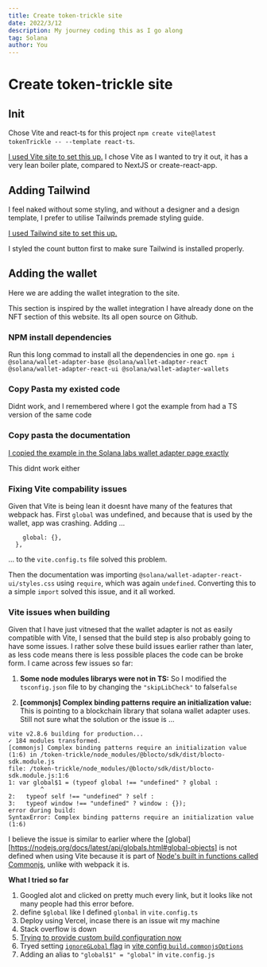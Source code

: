 ```yaml
---
title: Create token-trickle site
date: 2022/3/12
description: My journey coding this as I go along
tag: Solana
author: You
---
```


# Create token-trickle site

## Init

Chose Vite and react-ts for this project `npm create vite@latest tokenTrickle -- --template react-ts`.

[I used Vite site to set this up.](https://vitejs.dev/guide/#trying-vite-online)
I chose Vite as I wanted to try it out, it has a very lean boiler plate, compared to NextJS or create-react-app.

## Adding Tailwind

I feel naked without some styling, and without a designer and a design template, I prefer to utilise Tailwinds premade styling guide.

[I used Tailwind site to set this up.](https://tailwindcss.com/docs/guides/vite)

I styled the count button first to make sure Tailwind is installed properly.

## Adding the wallet

Here we are adding the wallet integration to the site.

This section is inspired by the wallet integration I have already done on the NFT section of this website. Its all open source on Github.

### NPM install dependencies

Run this long commad to install all the dependencies in one go.
`npm i @solana/wallet-adapter-base @solana/wallet-adapter-react @solana/wallet-adapter-react-ui @solana/wallet-adapter-wallets`

### Copy Pasta my existed code

Didnt work, and I remembered where I got the example from had a TS version of the same code

### Copy pasta the documentation

[I copied the example in the Solana labs wallet adapter page exactly](https://solana-labs.github.io/wallet-adapter/)

This didnt work either

### Fixing Vite compability issues

Given that Vite is being lean it doesnt have many of the features that webpack has. First `global` was undefined, and because that is used by the wallet, app was crashing. Adding ...

```define: {
    global: {},
  },
```

... to the `vite.config.ts` file solved this problem.

Then the documentation was importing `@solana/wallet-adapter-react-ui/styles.css` using `require`, which was again `undefined`. Converting this to a simple `import` solved this issue, and it all worked.

### Vite issues when building

Given that I have just vitnesed that the wallet adapter is not as easily compatible with Vite, I sensed that the build step is also probably going to have some issues. I rather solve these build issues earlier rather than later, as less code means there is less possible places the code can be broke form. I came across few issues so far:

1. **Some node modules librarys were not in TS:** So I modified the `tsconfig.json` file to by changing the `"skipLibCheck"` to false`false`

2. **[commonjs] Complex binding patterns require an initialization value:** This is pointing to a blockchain library that solana wallet adapter uses. Still not sure what the solution or the issue is ...

```
vite v2.8.6 building for production...
✓ 184 modules transformed.
[commonjs] Complex binding patterns require an initialization value (1:6) in /token-trickle/node_modules/@blocto/sdk/dist/blocto-sdk.module.js
file: /token-trickle/node_modules/@blocto/sdk/dist/blocto-sdk.module.js:1:6
1: var global$1 = (typeof global !== "undefined" ? global :
         ^
2:   typeof self !== "undefined" ? self :
3:   typeof window !== "undefined" ? window : {});
error during build:
SyntaxError: Complex binding patterns require an initialization value (1:6)

```

I believe the issue is similar to earlier where the [global][https://nodejs.org/docs/latest/api/globals.html#global-objects] is not defined when using Vite because it is part of [Node's built in functions called Commonjs](https://nodejs.org/docs/latest/api/modules.html#modules-commonjs-modules), unlike with webpack it is.

**What I tried so far**

1. Googled alot and clicked on pretty much every link, but it looks like not many people had this error before.
2. define `$global` like I defined `glonbal` in `vite.config.ts`
3. Deploy using Vercel, incase there is an issue wit my machine
4. Stack overflow is down
5. [Trying to provide custom build configuration now](https://github.com/solana-labs/wallet-adapter/blob/master/FAQ.md#babel--rollup--vite--snowpack--esbuild)
6. Tryed setting [`ignoreGLobal` flag](https://github.com/rollup/plugins/tree/master/packages/commonjs#ignoreglobal) in [vite config `build.commonjsOptions` ](https://vitejs.dev/config/#build-commonjsoptions)
7. Adding an alias to `"global$1" = "global"` in `vite.config.js`
